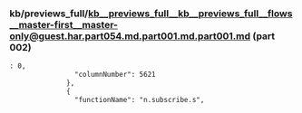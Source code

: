 ### kb/previews_full/kb__previews_full__kb__previews_full__flows__master-first__master-only@guest.har.part054.md.part001.md.part001.md (part 002)

```md
: 0,
                "columnNumber": 5621
              },
              {
                "functionName": "n.subscribe.s",
```

```
